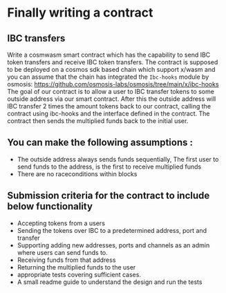 # Finally writing a contract
## IBC transfers
Write a cosmwasm smart contract which has the capability to send IBC token transfers and receive IBC token transfers. The contract is supposed to be deployed on a cosmos sdk based chain which support x/wasm and you can assume that the chain has integrated the `Ibc-hooks` module by osmosis: https://github.com/osmosis-labs/osmosis/tree/main/x/ibc-hooks
The goal of our contract is to allow a user to IBC transfer tokens to some outside address via our smart contract. After this the outside address will IBC transfer 2 times the amount tokens back to our contract, calling the contract using ibc-hooks and the interface defined in the contract. The contract then sends the multiplied funds back to the initial user.
## You can make the following assumptions :
- The outside address always sends funds sequentially, The first user to send funds to the address, is the first to receive multiplied funds
- There are no raceconditions within blocks 

## Submission criteria for the contract to include below functionality
- Accepting tokens from a users
- Sending the tokens over IBC to a predetermined address, port and transfer
- Supporting adding new addresses, ports and channels as an admin where users can send funds to.
- Receiving funds from that address
- Returning the multiplied funds to the user
- appropriate tests covering sufficient cases.
- A small readme guide to understand the design and run the tests
